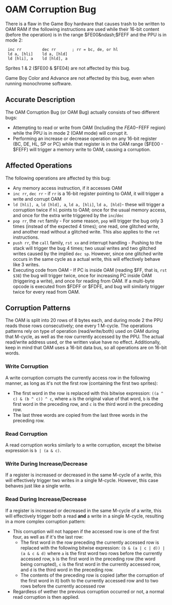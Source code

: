 # OAM Corruption Bug

There is a flaw in the Game Boy hardware that causes trash to be written
to OAM RAM if the following instructions are used while their 16-bit content
(before the operation) is in the range $FE00&ndash;$FEFF and the PPU is in mode 2:

```rgbasm
 inc rr         dec rr       ; rr = bc, de, or hl
 ld a, [hli]    ld a, [hld]
 ld [hli], a    ld [hld], a
```

Sprites 1 & 2 ($FE00 & $FE04) are not affected by this bug.

Game Boy Color and Advance are not affected by this bug, even when
running monochrome software.

## Accurate Description

The OAM Corruption Bug (or OAM Bug) actually consists of two different bugs:

- Attempting to read or write from OAM (Including the $FEA0-$FEFF
  region) while the PPU is in mode 2 (OAM mode) will corrupt it.
- Performing an increase or decrease operation on any 16-bit register
  (BC, DE, HL, SP or PC) while that register is in the OAM range
  ($FE00 - $FEFF) will trigger a memory write to OAM, causing a
  corruption.

## Affected Operations

The following operations are affected by this bug:

- Any memory access instruction, if it accesses OAM
- `inc rr`, `dec rr` - if `rr` is a 16-bit register pointing to OAM,
  it will trigger a write and corrupt OAM
- `ld [hli], a`, `ld [hld], a`, `ld a, [hli]`, `ld a, [hld]`- these
  will trigger a corruption twice if `hl` points to OAM; once for the
  usual memory access, and once for the extra write triggered by the
  `inc`/`dec`
- `pop rr`, the `ret` family - For some reason, `pop` will trigger the
  bug only 3 times (instead of the expected 4 times); one read, one
  glitched write, and another read without a glitched write. This also
  applies to the `ret` instructions.
- `push rr`, the `call` family, `rst xx` and interrupt handling -
  Pushing to the stack will trigger the bug 4 times; two usual writes
  and two glitched writes caused by the implied `dec sp`. However, since one
  glitched write occurs in the same cycle as a actual write, this will
  effectively behave like 3 writes.
- Executing code from OAM - If PC is inside OAM (reading $FF,
  that is, `rst $38`) the bug will trigger twice, once for increasing PC
  inside OAM (triggering a write), and once for reading from OAM. If a
  multi-byte opcode is executed from $FDFF or $FDFE, and bug will
  similarly trigger twice for every read from OAM.

## Corruption Patterns

The OAM is split into 20 rows of 8 bytes each, and during mode 2 the PPU
reads those rows consecutively; one every 1 M-cycle. The operations
patterns rely on type of operation (read/write/both) used on OAM during
that M-cycle, as well as the row currently accessed by the PPU. The
actual read/write address used, or the written value have no effect.
Additionally, keep in mind that OAM uses a 16-bit data bus, so all
operations are on 16-bit words.

### Write Corruption

A write corruption corrupts the currently access row in the following
manner, as long as it's not the first row (containing the first two
sprites):

-   The first word in the row is replaced with this bitwise expression:
    `((a ^ c) & (b ^ c)) ^ c`, where `a` is the original value of that
    word, `b` is the first word in the preceding row, and `c` is the
    third word in the preceding row.
-   The last three words are copied from the last three words in the
    preceding row.

### Read Corruption

A read corruption works similarly to a write corruption, except the
bitwise expression is `b | (a & c)`.

### Write During Increase/Decrease

If a register is increased or decreased in the same M-cycle of a write,
this will effectively trigger two writes in a single M-cycle. However,
this case behaves just like a single write.

### Read During Increase/Decrease

If a register is increased or decreased in the same M-cycle of a write,
this will effectively trigger both a read **and** a write in a single
M-cycle, resulting in a more complex corruption pattern:

-   This corruption will not happen if the accessed row is one of the
    first four, as well as if it's the last row:
    -   The first word in the row preceding the currently accessed row
        is replaced with the following bitwise expression:
        `(b & (a | c | d)) | (a & c & d)` where `a` is the first word
        two rows before the currently accessed row, `b` is the first
        word in the preceding row (the word being corrupted), `c` is the
        first word in the currently accessed row, and `d` is the third
        word in the preceding row.
    -   The contents of the preceding row is copied (after the
        corruption of the first word in it) both to the currently
        accessed row and to two rows before the currently accessed row
-   Regardless of wether the previous corruption occurred or not, a
    normal read corruption is then applied.

